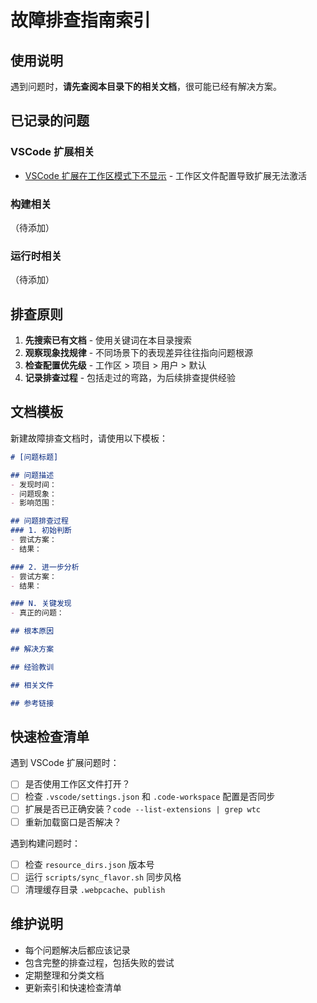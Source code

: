 # 故障排查指南索引

## 使用说明

遇到问题时，**请先查阅本目录下的相关文档**，很可能已经有解决方案。

## 已记录的问题

### VSCode 扩展相关
- [VSCode 扩展在工作区模式下不显示](./vscode-扩展工作区兼容性问题.md) - 工作区文件配置导致扩展无法激活

### 构建相关
（待添加）

### 运行时相关
（待添加）

## 排查原则

1. **先搜索已有文档** - 使用关键词在本目录搜索
2. **观察现象找规律** - 不同场景下的表现差异往往指向问题根源
3. **检查配置优先级** - 工作区 > 项目 > 用户 > 默认
4. **记录排查过程** - 包括走过的弯路，为后续排查提供经验

## 文档模板

新建故障排查文档时，请使用以下模板：

```markdown
# [问题标题]

## 问题描述
- 发现时间：
- 问题现象：
- 影响范围：

## 问题排查过程
### 1. 初始判断
- 尝试方案：
- 结果：

### 2. 进一步分析
- 尝试方案：
- 结果：

### N. 关键发现
- 真正的问题：

## 根本原因

## 解决方案

## 经验教训

## 相关文件

## 参考链接
```

## 快速检查清单

遇到 VSCode 扩展问题时：
- [ ] 是否使用工作区文件打开？
- [ ] 检查 `.vscode/settings.json` 和 `.code-workspace` 配置是否同步
- [ ] 扩展是否已正确安装？`code --list-extensions | grep wtc`
- [ ] 重新加载窗口是否解决？

遇到构建问题时：
- [ ] 检查 `resource_dirs.json` 版本号
- [ ] 运行 `scripts/sync_flavor.sh` 同步风格
- [ ] 清理缓存目录 `.webpcache`、`publish`

## 维护说明

- 每个问题解决后都应该记录
- 包含完整的排查过程，包括失败的尝试
- 定期整理和分类文档
- 更新索引和快速检查清单